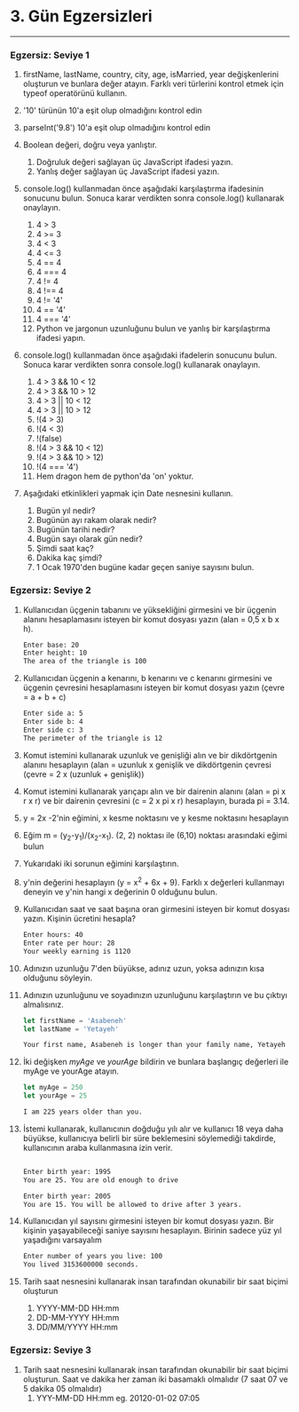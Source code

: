 # 3. Gün Egzersizleri
--------------


### Egzersiz: Seviye 1

1. firstName, lastName, country, city, age, isMarried, year değişkenlerini oluşturun ve bunlara değer atayın. Farklı veri türlerini kontrol etmek için typeof operatörünü kullanın.
2. '10' türünün 10'a eşit olup olmadığını kontrol edin
3. parseInt('9.8') 10'a eşit olup olmadığını kontrol edin
4. Boolean değeri, doğru veya yanlıştır.
   1. Doğruluk değeri sağlayan üç JavaScript ifadesi yazın.
   2. Yanlış değer sağlayan üç JavaScript ifadesi yazın.

5. console.log() kullanmadan önce aşağıdaki karşılaştırma ifadesinin sonucunu bulun. Sonuca karar verdikten sonra console.log() kullanarak onaylayın.
   1. 4 > 3
   2. 4 >= 3
   3. 4 < 3
   4. 4 <= 3
   5. 4 == 4
   6. 4 === 4
   7. 4 != 4
   8. 4 !== 4
   9. 4 != '4'
   10. 4 == '4'
   11. 4 === '4'
   12. Python ve jargonun uzunluğunu bulun ve yanlış bir karşılaştırma ifadesi yapın.

6. console.log() kullanmadan önce aşağıdaki ifadelerin sonucunu bulun. Sonuca karar verdikten sonra console.log() kullanarak onaylayın.
   1. 4 > 3 && 10 < 12
   2. 4 > 3 && 10 > 12
   3. 4 > 3 || 10 < 12
   4. 4 > 3 || 10 > 12
   5. !(4 > 3)
   6. !(4 < 3)
   7. !(false)
   8. !(4 > 3 && 10 < 12)
   9. !(4 > 3 && 10 > 12)
   10. !(4 === '4')
   11. Hem dragon hem de python'da 'on' yoktur.

7. Aşağıdaki etkinlikleri yapmak için Date nesnesini kullanın.
   1. Bugün yıl nedir?
   2. Bugünün ayı rakam olarak nedir?
   3. Bugünün tarihi nedir?
   4. Bugün sayı olarak gün nedir?
   5. Şimdi saat kaç?
   6. Dakika kaç şimdi?
   7. 1 Ocak 1970'den bugüne kadar geçen saniye sayısını bulun.

### Egzersiz: Seviye 2

1. Kullanıcıdan üçgenin tabanını ve yüksekliğini girmesini ve bir üçgenin alanını hesaplamasını isteyen bir komut dosyası yazın (alan = 0,5 x b x h).

   ```sh
   Enter base: 20
   Enter height: 10
   The area of the triangle is 100
   ```

1. Kullanıcıdan üçgenin a kenarını, b kenarını ve c kenarını girmesini ve üçgenin çevresini hesaplamasını isteyen bir komut dosyası yazın (çevre = a + b + c)

   ```sh
   Enter side a: 5
   Enter side b: 4
   Enter side c: 3
   The perimeter of the triangle is 12
   ```

1. Komut istemini kullanarak uzunluk ve genişliği alın ve bir dikdörtgenin alanını hesaplayın (alan = uzunluk x genişlik ve dikdörtgenin çevresi (çevre = 2 x (uzunluk + genişlik))
1. Komut istemini kullanarak yarıçapı alın ve bir dairenin alanını (alan = pi x r x r) ve bir dairenin çevresini (c = 2 x pi x r) hesaplayın, burada pi = 3.14.
1. y = 2x -2'nin eğimini, x kesme noktasını ve y kesme noktasını hesaplayın
1. Eğim m = (y<sub>2</sub>-y<sub>1</sub>)/(x<sub>2</sub>-x<sub>1</sub>). (2, 2) noktası ile (6,10) noktası arasındaki eğimi bulun
1. Yukarıdaki iki sorunun eğimini karşılaştırın.
1. y'nin değerini hesaplayın (y = x<sup>2</sup> + 6x + 9). Farklı x değerleri kullanmayı deneyin ve y'nin hangi x değerinin 0 olduğunu bulun.
1. Kullanıcıdan saat ve saat başına oran girmesini isteyen bir komut dosyası yazın. Kişinin ücretini hesapla?

    ```sh
    Enter hours: 40
    Enter rate per hour: 28
    Your weekly earning is 1120
    ```

1. Adınızın uzunluğu 7'den büyükse, adınız uzun, yoksa adınızın kısa olduğunu söyleyin.
1. Adınızın uzunluğunu ve soyadınızın uzunluğunu karşılaştırın ve bu çıktıyı almalısınız.

    ```js
    let firstName = 'Asabeneh'
    let lastName = 'Yetayeh'
    ```

    ```sh
    Your first name, Asabeneh is longer than your family name, Yetayeh
    ```

1. İki değişken _myAge_ ve _yourAge_ bildirin ve bunlara başlangıç değerleri ile myAge ve yourAge atayın.

   ```js
   let myAge = 250
   let yourAge = 25
   ```

   ```sh
   I am 225 years older than you.
   ```

1. İstemi kullanarak, kullanıcının doğduğu yılı alır ve kullanıcı 18 veya daha büyükse, kullanıcıya belirli bir süre beklemesini söylemediği takdirde, kullanıcının araba kullanmasına izin verir.
    ```sh

    Enter birth year: 1995
    You are 25. You are old enough to drive

    Enter birth year: 2005
    You are 15. You will be allowed to drive after 3 years.
    ```

1. Kullanıcıdan yıl sayısını girmesini isteyen bir komut dosyası yazın. Bir kişinin yaşayabileceği saniye sayısını hesaplayın. Birinin sadece yüz yıl yaşadığını varsayalım

   ```sh
   Enter number of years you live: 100
   You lived 3153600000 seconds.
   ```

1. Tarih saat nesnesini kullanarak insan tarafından okunabilir bir saat biçimi oluşturun
   1. YYYY-MM-DD HH:mm
   2. DD-MM-YYYY HH:mm
   3. DD/MM/YYYY HH:mm

### Egzersiz: Seviye 3

1. Tarih saat nesnesini kullanarak insan tarafından okunabilir bir saat biçimi oluşturun. Saat ve dakika her zaman iki basamaklı olmalıdır (7 saat 07 ve 5 dakika 05 olmalıdır)
   1. YYY-MM-DD HH:mm eg. 20120-01-02 07:05